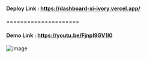 #### Deploy Link : https://dashboard-xi-ivory.vercel.app/
=====================
#### Demo Link : https://youtu.be/Fjnpl9GV1I0


![image](https://github.com/Piyush289kumar/dashboard/assets/94155141/36d9bd3f-1776-409f-a1d1-7f0f7d63c59c)
